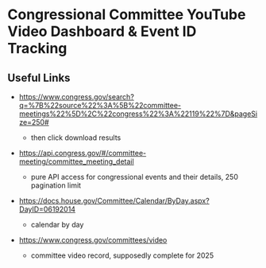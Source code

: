 # Congressional Committee YouTube Video Dashboard & Event ID Tracking

## Useful Links

* https://www.congress.gov/search?q=%7B%22source%22%3A%5B%22committee-meetings%22%5D%2C%22congress%22%3A%22119%22%7D&pageSize=250#
    * then click download results

* https://api.congress.gov/#/committee-meeting/committee_meeting_detail
    * pure API access for congressional events and their details, 250 pagination limit

* https://docs.house.gov/Committee/Calendar/ByDay.aspx?DayID=06192014
    * calendar by day

* https://www.congress.gov/committees/video
    * committee video record, supposedly complete for 2025